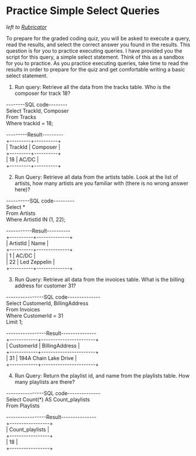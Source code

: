 # Practice Simple Select Queries
*left to [Rubricator](./README.md)*

To prepare for the graded coding quiz, you will be asked to execute a query, read the results, and select the correct answer you found in the results. This question is for you to practice executing queries. I have provided you the script for this query, a simple select statement. Think of this as a sandbox for you to practice. As you practice executing queries, take time to read the results in order to prepare for the quiz and get comfortable writing a basic select statement.

1. Run query: Retrieve all the data from the tracks table. Who is the composer for track 18?

--------SQL code--------</br> 
Select TrackId, Composer</br> 
From Tracks</br> 
Where trackid = 18;</br> 

---------Result---------</br> 
+---------+----------+</br>
| TrackId | Composer |</br>
+---------+----------+</br> 
|      18 | AC/DC    |</br>
+---------+----------+</br> 


2. Run Query: Retrieve all data from the artists table. Look at the list of artists, how many artists are you familiar with (there is no wrong answer here)?

----------SQL code---------</br>
Select * </br>
From Artists</br>
Where ArtistId IN (1, 22);</br>

-----------Result----------</br>
+----------+--------------+</br>
| ArtistId | Name         |</br>
+----------+--------------+</br>
|        1 | AC/DC        |</br>
|       22 | Led Zeppelin |</br>
+----------+--------------+</br>

3. Run Query: Retrieve all data from the invoices table. What is the billing address for customer 31?

----------------SQL code--------------</br>
Select CustomerId, BillingAddress</br>
From Invoices</br>
Where CustomerId = 31</br>
Limit 1;</br>

-----------------Result---------------</br>
+------------+-----------------------+</br>
| CustomerId | BillingAddress        |</br>
+------------+-----------------------+</br>
|         31 | 194A Chain Lake Drive |</br>
+------------+-----------------------+</br>

4. Run Query: Return the playlist id, and name from the playlists table. How many playlists are there?

----------------SQL code--------------</br>
Select Count(*) AS Count_playlists</br>
From Playlists</br>

-----------------Result---------------</br>
+-----------------+</br>
| Count_playlists |</br>
+-----------------+</br>
|              18 |</br>
+-----------------+</br>
